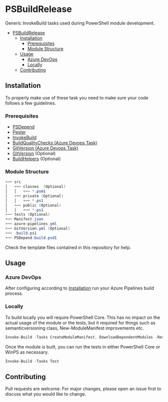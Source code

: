 # PSBuildRelease

Generic InvokeBuild tasks used during PowerShell module development.

- [PSBuildRelease](#psbuildrelease)
  - [Installation](#installation)
    - [Prerequisites](#prerequisites)
    - [Module Structure](#module-structure)
  - [Usage](#usage)
    - [Azure DevOps](#azure-devops)
    - [Locally](#locally)
  - [Contributing](#contributing)

## Installation

To properly make use of these task you need to make sure your code follows a few guidelines.

### Prerequisites

- [PSDepend](https://github.com/RamblingCookieMonster/PSDepend)
- [Pester](https://github.com/pester/Pester)
- [InvokeBuild](https://github.com/nightroman/Invoke-Build)
- [BuildQualityChecks (Azure Devops Task)](https://marketplace.visualstudio.com/items?itemName=mspremier.BuildQualityChecks)
- [GitVersion (Azure Devops Task)](https://marketplace.visualstudio.com/items?itemName=gittools.gitversion)
- [GitVersion](https://github.com/GitTools/GitVersion) (Optional)
- [BuildHelpers](https://github.com/RamblingCookieMonster/BuildHelpers) (Optional)

### Module Structure

```powershell
+── src
│   +── classes  (Optional)
│   │   +── *.psm1
│   +── private (Optional)
│   │   +── *.ps1
│   +── public (Optional)
│   │   +── *.ps1
+── tests (Optional)
+── Manifest.json
+── azure-pipelines.yml
+── GitVersion.yml (Optional)
+── .build.ps1
+── PSDepend.build.psd1
```

Check the template files contained in this repository for help.

## Usage

### Azure DevOps

After configuring according to [Installation](#Installation) run your Azure Pipelines build process.

### Locally
To build locally you will require PowerShell Core. This has no impact on the actual usage of the module or the tests, but it required for things such as semanticversioning class, New-ModuleManifest improvements etc.

```powershell
Invoke-Build -Tasks CreateModuleManifest, DownloadDependentModules -ResolveDependency
```

Once the module is built, you can run the tests in either PowerShell Core or WinPS as necessary.

```powershell
Invoke-Build -Tasks Test
```

## Contributing

Pull requests are welcome. For major changes, please open an issue first to discuss what you would like to change.
